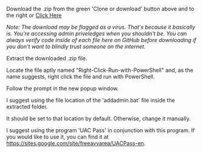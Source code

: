 Download the .zip from the green 'Clone or download' button above and to the right or [Click Here](https://github.com/connconnfuntime/Automated-UAC-Bypass/archive/master.zip "Master.zip Download")

*Note: The download may be flagged as a virus. That's because it basically is. You're accessing admin priveledges when you shouldn't be. You can always verify code inside of each file here on GitHub before downloading if you don't want to blindly trust someone on the internet.*

Extract the downloaded .zip file.

Locate the file aptly named "Right-Click-Run-with-PowerShell" and, as the name suggests, right click the file and run with PowerShell.

Follow the prompt in the new popup window.

I suggest using the file location of the 'addadmin.bat' file inside the extracted folder.

It should be set to that location by default. Otherwise, change it manually.


I suggest using the program 'UAC Pass' in conjunction with this program. If you would like to use it, you can find it at https://sites.google.com/site/freeavvarea/UACPass-en.